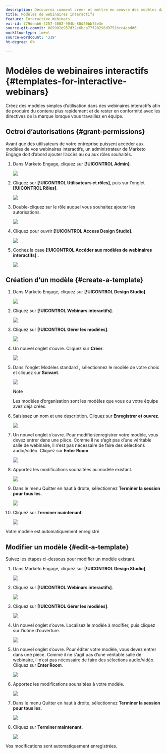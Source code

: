 ```yaml
---
description: Découvrez comment créer et mettre en oeuvre des modèles dans des webinaires interactifs.
title: Modèles de webinaires interactifs
feature: Interactive Webinars
exl-id: 779deab6-f257-4002-904b-80d20bb73e3e
source-git-commit: 089902e937d32e6bca77f20296d9751bcc4ebdd6
workflow-type: tm+mt
source-wordcount: '319'
ht-degree: 0%

---
```


# Modèles de webinaires interactifs {#templates-for-interactive-webinars}

Créez des modèles simples d’utilisation dans des webinaires interactifs afin de produire du contenu plus rapidement et de rester en conformité avec les directives de la marque lorsque vous travaillez en équipe.

## Octroi d’autorisations {#grant-permissions}

Avant que des utilisateurs de votre entreprise puissent accéder aux modèles de vos webinaires interactifs, un administrateur de Marketo Engage doit d’abord ajouter l’accès au ou aux rôles souhaités.

1. Dans Marketo Engage, cliquez sur **[!UICONTROL Admin]**.

   ![](assets/templates-for-interactive-webinars-1.png)

1. Cliquez sur **[!UICONTROL Utilisateurs et rôles]**, puis sur l’onglet **[!UICONTROL Rôles]**.

   ![](assets/templates-for-interactive-webinars-2.png)

1. Double-cliquez sur le rôle auquel vous souhaitez ajouter les autorisations.

   ![](assets/templates-for-interactive-webinars-3.png)

1. Cliquez pour ouvrir **[!UICONTROL Access Design Studio]**.

   ![](assets/templates-for-interactive-webinars-4.png)

1. Cochez la case **[!UICONTROL Accéder aux modèles de webinaires interactifs]** .

   ![](assets/templates-for-interactive-webinars-5.png)

## Création d’un modèle {#create-a-template}

1. Dans Marketo Engage, cliquez sur **[!UICONTROL Design Studio]**.

   ![](assets/templates-for-interactive-webinars-6.png)

1. Cliquez sur **[!UICONTROL Webinars interactifs]**.

   ![](assets/templates-for-interactive-webinars-7.png)

1. Cliquez sur **[!UICONTROL Gérer les modèles]**.

   ![](assets/templates-for-interactive-webinars-8.png)

1. Un nouvel onglet s’ouvre. Cliquez sur **Créer**.

   ![](assets/templates-for-interactive-webinars-9.png)

1. Dans l&#39;onglet Modèles standard , sélectionnez le modèle de votre choix et cliquez sur **Suivant**.

   ![](assets/templates-for-interactive-webinars-10.png)

   >[!NOTE]
   >
   >Les modèles d’organisation sont les modèles que vous ou votre équipe avez déjà créés.

1. Saisissez un nom et une description. Cliquez sur **Enregistrer et ouvrez**.

   ![](assets/templates-for-interactive-webinars-11.png)

1. Un nouvel onglet s’ouvre. Pour modifier/enregistrer votre modèle, vous devez entrer dans une pièce. Comme il ne s’agit pas d’une véritable salle de webinaire, il n’est pas nécessaire de faire des sélections audio/vidéo. Cliquez sur **Enter Room**.

   ![](assets/templates-for-interactive-webinars-12.png)

1. Apportez les modifications souhaitées au modèle existant.

   ![](assets/templates-for-interactive-webinars-13.png)

1. Dans le menu Quitter en haut à droite, sélectionnez **Terminer la session pour tous les**.

   ![](assets/templates-for-interactive-webinars-14.png)

1. Cliquez sur **Terminer maintenant**.

   ![](assets/templates-for-interactive-webinars-15.png)

Votre modèle est automatiquement enregistré.

## Modifier un modèle {#edit-a-template}

Suivez les étapes ci-dessous pour modifier un modèle existant.

1. Dans Marketo Engage, cliquez sur **[!UICONTROL Design Studio]**.

   ![](assets/templates-for-interactive-webinars-16.png)

1. Cliquez sur **[!UICONTROL Webinars interactifs]**.

   ![](assets/templates-for-interactive-webinars-17.png)

1. Cliquez sur **[!UICONTROL Gérer les modèles]**.

   ![](assets/templates-for-interactive-webinars-18.png)

1. Un nouvel onglet s’ouvre. Localisez le modèle à modifier, puis cliquez sur l’icône d’ouverture.

   ![](assets/templates-for-interactive-webinars-19.png)

1. Un nouvel onglet s’ouvre. Pour éditer votre modèle, vous devez entrer dans une pièce. Comme il ne s’agit pas d’une véritable salle de webinaire, il n’est pas nécessaire de faire des sélections audio/vidéo. Cliquez sur **Enter Room**.

   ![](assets/templates-for-interactive-webinars-20.png)

1. Apportez les modifications souhaitées à votre modèle.

   ![](assets/templates-for-interactive-webinars-21.png)

1. Dans le menu Quitter en haut à droite, sélectionnez **Terminer la session pour tous les**.

   ![](assets/templates-for-interactive-webinars-22.png)

1. Cliquez sur **Terminer maintenant**.

   ![](assets/templates-for-interactive-webinars-23.png)

Vos modifications sont automatiquement enregistrées.
